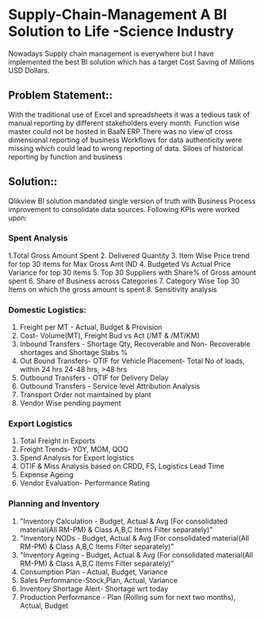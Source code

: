 # Supply-Chain-Management A BI Solution to Life -Science Industry
Nowadays Supply chain management is everywhere but I have implemented the best BI solution which has a target Cost Saving of Millions USD Dollars.

## Problem Statement::
With the traditional use of Excel and spreadsheets it was a tedious task of manual reporting by different stakeholders every month.
Function wise master could not be hosted in BaaN ERP
There was no view of cross dimensional reporting of business
Workflows for data authenticity were missing which could lead to wrong reporting of data.
Siloes of historical reporting by function and business 

## Solution::
Qlikview BI solution mandated single version of truth with Business Process improvement to consolidate data sources.
Following KPIs were worked upon:

### Spent Analysis
1.Total Gross Amount Spent
2. Delivered Quantity
3. Item Wise Price trend for top 30 items for Max Gross Amt IND
4. Budgeted Vs Actual Price Variance for top 30 items
5. Top 30 Suppliers with Share% of Gross amount spent
6. Share of Business across Categories
7. Category Wise Top 30 Items on which the gross amount is spent
8. Sensitivity analysis 

### Domestic Logistics:
1. Freight per MT - Actual, Budget & Provision
2.  Cost- Volume(MT), Freight Bud vs Act (/MT & /MT/KM)
3. Inbound Transfers - Shortage Qty, Recoverable and Non- Recoverable shortages and Shortage Slabs %
4. Out Bound Transfers- OTIF for Vehicle Placement- Total No of loads, within 24 hrs 24-48 hrs, >48 hrs
5. Outbound Transfers - OTIF for Delivery Delay
6. Outbound Transfers - Service level Attribution Analysis
7. Transport Order not maintained by plant
8. Vendor Wise pending payment

### Export Logistics
1. Total Freight in Exports
2. Freight Trends- YOY, MOM, QOQ
3. Spend Analysis for Export logistics
4. OTIF & Miss Analysis based on CRDD, FS, Logistics Lead Time
5. Expense Ageing
6. Vendor Evaluation- Performance Rating

### Planning and Inventory
1. "Inventory Calculation - Budget, Actual & Avg (For consolidated material(All RM-PM) & Class A,B,C Items Filter separately)"
2. "Inventory NODs - Budget, Actual & Avg (For consolidated material(All RM-PM) & Class A,B,C Items Filter separately)"
3. "Inventory Ageing - Budget, Actual & Avg (For consolidated material(All RM-PM) & Class A,B,C Items Filter separately)"
4. Consumption Plan - Actual, Budget, Variance
5. Sales Performance-Stock,Plan, Actual, Variance
6. Inventory Shortage Alert- Shortage wrt today
7. Production Performance - Plan (Rolling sum for next two months), Actual, Budget



